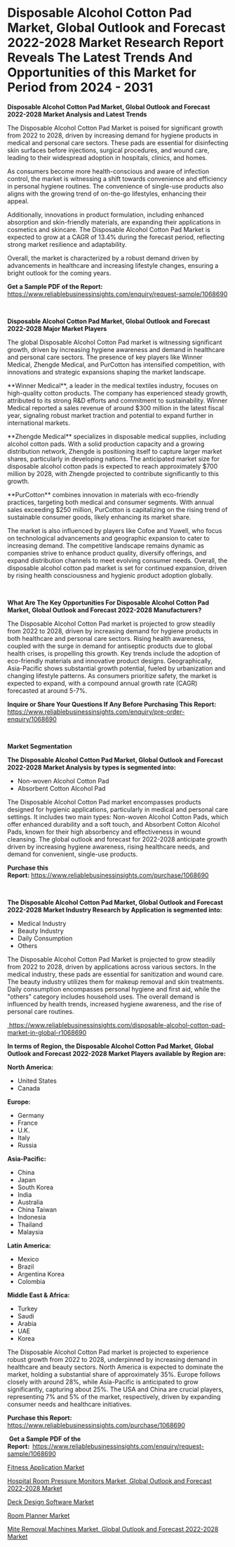 <p><h1>Disposable Alcohol Cotton Pad Market, Global Outlook and Forecast 2022-2028 Market Research Report Reveals The Latest Trends And Opportunities of this Market for Period from 2024 - 2031</h1></p><p><strong>Disposable Alcohol Cotton Pad Market, Global Outlook and Forecast 2022-2028 Market Analysis and Latest Trends</strong></p>
<p><p>The Disposable Alcohol Cotton Pad Market is poised for significant growth from 2022 to 2028, driven by increasing demand for hygiene products in medical and personal care sectors. These pads are essential for disinfecting skin surfaces before injections, surgical procedures, and wound care, leading to their widespread adoption in hospitals, clinics, and homes. </p><p>As consumers become more health-conscious and aware of infection control, the market is witnessing a shift towards convenience and efficiency in personal hygiene routines. The convenience of single-use products also aligns with the growing trend of on-the-go lifestyles, enhancing their appeal. </p><p>Additionally, innovations in product formulation, including enhanced absorption and skin-friendly materials, are expanding their applications in cosmetics and skincare. The Disposable Alcohol Cotton Pad Market is expected to grow at a CAGR of 13.4% during the forecast period, reflecting strong market resilience and adaptability. </p><p>Overall, the market is characterized by a robust demand driven by advancements in healthcare and increasing lifestyle changes, ensuring a bright outlook for the coming years.</p></p>
<p><strong>Get a Sample PDF of the Report:&nbsp;</strong> <a href="https://www.reliablebusinessinsights.com/enquiry/request-sample/1068690">https://www.reliablebusinessinsights.com/enquiry/request-sample/1068690</a></p>
<p>&nbsp;</p>
<p><strong>Disposable Alcohol Cotton Pad Market, Global Outlook and Forecast 2022-2028 Major Market Players</strong></p>
<p><p>The global Disposable Alcohol Cotton Pad market is witnessing significant growth, driven by increasing hygiene awareness and demand in healthcare and personal care sectors. The presence of key players like Winner Medical, Zhengde Medical, and PurCotton has intensified competition, with innovations and strategic expansions shaping the market landscape.</p><p>**Winner Medical**, a leader in the medical textiles industry, focuses on high-quality cotton products. The company has experienced steady growth, attributed to its strong R&D efforts and commitment to sustainability. Winner Medical reported a sales revenue of around $300 million in the latest fiscal year, signaling robust market traction and potential to expand further in international markets.</p><p>**Zhengde Medical** specializes in disposable medical supplies, including alcohol cotton pads. With a solid production capacity and a growing distribution network, Zhengde is positioning itself to capture larger market shares, particularly in developing nations. The anticipated market size for disposable alcohol cotton pads is expected to reach approximately $700 million by 2028, with Zhengde projected to contribute significantly to this growth.</p><p>**PurCotton** combines innovation in materials with eco-friendly practices, targeting both medical and consumer segments. With annual sales exceeding $250 million, PurCotton is capitalizing on the rising trend of sustainable consumer goods, likely enhancing its market share.</p><p>The market is also influenced by players like Cofoe and Yuwell, who focus on technological advancements and geographic expansion to cater to increasing demand. The competitive landscape remains dynamic as companies strive to enhance product quality, diversify offerings, and expand distribution channels to meet evolving consumer needs. Overall, the disposable alcohol cotton pad market is set for continued expansion, driven by rising health consciousness and hygienic product adoption globally.</p></p>
<p>&nbsp;</p>
<p><strong>What Are The Key Opportunities For Disposable Alcohol Cotton Pad Market, Global Outlook and Forecast 2022-2028 Manufacturers?</strong></p>
<p><p>The Disposable Alcohol Cotton Pad market is projected to grow steadily from 2022 to 2028, driven by increasing demand for hygiene products in both healthcare and personal care sectors. Rising health awareness, coupled with the surge in demand for antiseptic products due to global health crises, is propelling this growth. Key trends include the adoption of eco-friendly materials and innovative product designs. Geographically, Asia-Pacific shows substantial growth potential, fueled by urbanization and changing lifestyle patterns. As consumers prioritize safety, the market is expected to expand, with a compound annual growth rate (CAGR) forecasted at around 5-7%.</p></p>
<p><strong>Inquire or Share Your Questions If Any Before Purchasing This Report:</strong> <a href="https://www.reliablebusinessinsights.com/enquiry/pre-order-enquiry/1068690">https://www.reliablebusinessinsights.com/enquiry/pre-order-enquiry/1068690</a></p>
<p>&nbsp;</p>
<p><strong>Market Segmentation</strong></p>
<p><strong>The Disposable Alcohol Cotton Pad Market, Global Outlook and Forecast 2022-2028 Market Analysis by types is segmented into:</strong></p>
<p><ul><li>Non-woven Alcohol Cotton Pad</li><li>Absorbent Cotton Alcohol Pad</li></ul></p>
<p><p>The Disposable Alcohol Cotton Pad market encompasses products designed for hygienic applications, particularly in medical and personal care settings. It includes two main types: Non-woven Alcohol Cotton Pads, which offer enhanced durability and a soft touch, and Absorbent Cotton Alcohol Pads, known for their high absorbency and effectiveness in wound cleansing. The global outlook and forecast for 2022-2028 anticipate growth driven by increasing hygiene awareness, rising healthcare needs, and demand for convenient, single-use products.</p></p>
<p><strong>Purchase this Report:&nbsp;</strong><a href="https://www.reliablebusinessinsights.com/purchase/1068690">https://www.reliablebusinessinsights.com/purchase/1068690</a></p>
<p>&nbsp;</p>
<p><strong>The Disposable Alcohol Cotton Pad Market, Global Outlook and Forecast 2022-2028 Market Industry Research by Application is segmented into:</strong></p>
<p><ul><li>Medical Industry</li><li>Beauty Industry</li><li>Daily Consumption</li><li>Others</li></ul></p>
<p><p>The Disposable Alcohol Cotton Pad Market is projected to grow steadily from 2022 to 2028, driven by applications across various sectors. In the medical industry, these pads are essential for sanitization and wound care. The beauty industry utilizes them for makeup removal and skin treatments. Daily consumption encompasses personal hygiene and first aid, while the "others" category includes household uses. The overall demand is influenced by health trends, increased hygiene awareness, and the rise of personal care routines.</p></p>
<p><a href="https://www.reliablebusinessinsights.com/disposable-alcohol-cotton-pad-market-in-global-r1068690">&nbsp;https://www.reliablebusinessinsights.com/disposable-alcohol-cotton-pad-market-in-global-r1068690</a></p>
<p><strong>In terms of Region, the Disposable Alcohol Cotton Pad Market, Global Outlook and Forecast 2022-2028 Market Players available by Region are:</strong></p>
<p>
    <p> <strong> North America: </strong>
        <ul>
            <li>United States</li>
            <li>Canada</li>
        </ul>
        </p> 
    <p> <strong> Europe: </strong>
        <ul>
            <li>Germany</li>
            <li>France</li>
            <li>U.K.</li>
            <li>Italy</li>
            <li>Russia</li>
        </ul>
        </p> 
    <p> <strong> Asia-Pacific: </strong>
        <ul>
            <li>China</li>
            <li>Japan</li>
            <li>South Korea</li>
            <li>India</li>
            <li>Australia</li>
            <li>China Taiwan</li>
            <li>Indonesia</li>
            <li>Thailand</li>
            <li>Malaysia</li>
        </ul>
        </p> 
    <p> <strong> Latin America: </strong>
        <ul>
            <li>Mexico</li>
            <li>Brazil</li>
            <li>Argentina Korea</li>
            <li>Colombia</li>
        </ul>
        </p> 
    <p> <strong> Middle East & Africa: </strong>
        <ul>
            <li>Turkey</li>
            <li>Saudi</li>
            <li>Arabia</li>
            <li>UAE</li>
            <li>Korea</li>
        </ul>
    </p>
    </p>
<p><p>The Disposable Alcohol Cotton Pad market is projected to experience robust growth from 2022 to 2028, underpinned by increasing demand in healthcare and beauty sectors. North America is expected to dominate the market, holding a substantial share of approximately 35%. Europe follows closely with around 28%, while Asia-Pacific is anticipated to grow significantly, capturing about 25%. The USA and China are crucial players, representing 7% and 5% of the market, respectively, driven by expanding consumer needs and healthcare initiatives.</p></p>
<p><strong>Purchase this Report: </strong><a href="https://www.reliablebusinessinsights.com/purchase/1068690">https://www.reliablebusinessinsights.com/purchase/1068690</a></p>
<p>&nbsp;<strong>Get a Sample PDF of the Report:&nbsp;&nbsp;</strong><a href="https://www.reliablebusinessinsights.com/enquiry/request-sample/1068690">https://www.reliablebusinessinsights.com/enquiry/request-sample/1068690</a></p>
<p><strong></strong></p>
<p><p><a href="https://www.linkedin.com/pulse/future-trends-global-fitness-application-market-insights-analysis-kyyhc?trackingId=i1%2Fdnp0nQEm2I0bp6%2FbA2g%3D%3D">Fitness Application Market</a></p><p><a href="https://github.com/juniordelafrance/Market-Research-Report-List-4/blob/main/hospital-room-pressure-monitors-market-global-outlook-and-forecast-2022-2028-market.md">Hospital Room Pressure Monitors Market, Global Outlook and Forecast 2022-2028 Market</a></p><p><a href="https://www.linkedin.com/pulse/deck-design-software-industry-analysis-report-its-market-x84ye?trackingId=iZvU3b2pTrmYCO8npacDHg%3D%3D">Deck Design Software Market</a></p><p><a href="https://www.linkedin.com/pulse/room-planner-market-size-growing-cagr-77-report-covers-durbe?trackingId=m8yyig0%2FSn6FooZoQJqzEQ%3D%3D">Room Planner Market</a></p><p><a href="https://github.com/kaiserrayhan25/Market-Research-Report-List-2/blob/main/mite-removal-machines-market-global-outlook-and-forecast-2022-2028-market.md">Mite Removal Machines Market, Global Outlook and Forecast 2022-2028 Market</a></p></p>
